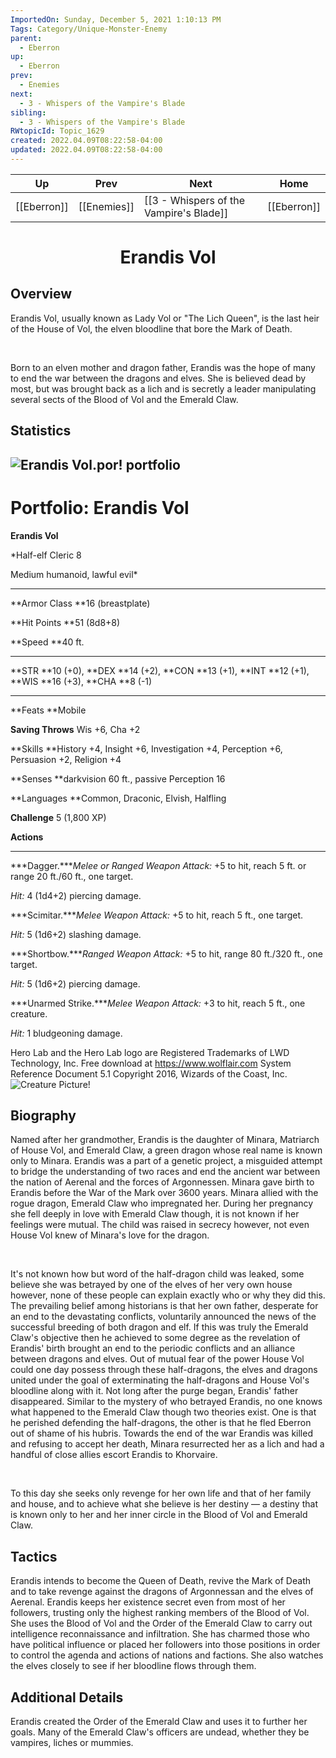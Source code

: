 ```yaml
---
ImportedOn: Sunday, December 5, 2021 1:10:13 PM
Tags: Category/Unique-Monster-Enemy
parent:
  - Eberron
up:
  - Eberron
prev:
  - Enemies
next:
  - 3 - Whispers of the Vampire's Blade
sibling:
  - 3 - Whispers of the Vampire's Blade
RWtopicId: Topic_1629
created: 2022.04.09T08:22:58-04:00
updated: 2022.04.09T08:22:58-04:00
---
```


| Up | Prev | Next | Home |
|----|------|------|------|
| [[Eberron]] | [[Enemies]] | [[3 - Whispers of the Vampire's Blade]] | [[Eberron]] |

# <center>Erandis Vol</center>

## Overview

Erandis Vol, usually known as Lady Vol or "The Lich Queen", is the last heir of the House of Vol, the elven bloodline that bore the Mark of Death. 

 

Born to an elven mother and dragon father, Erandis was the hope of many to end the war between the dragons and elves. She is believed dead by most, but was brought back as a lich and is secretly a leader manipulating several sects of the Blood of Vol and the Emerald Claw.

## Statistics
![Erandis Vol.por!](Erandis%20Vol.por)
portfolio
---

# Portfolio: Erandis Vol
**Erandis Vol**

*Half-elf Cleric 8


Medium humanoid, lawful evil*


---

**Armor Class **16 (breastplate)

**Hit Points **51 (8d8+8)

**Speed **40 ft.


---

**STR **10 (+0), **DEX **14 (+2), **CON **13 (+1), **INT **12 (+1), **WIS **16 (+3), **CHA **8 (-1)


---



**Feats **Mobile

**Saving Throws** Wis +6, Cha +2

**Skills **History +4, Insight +6, Investigation +4, Perception +6, Persuasion +2, Religion +4

**Senses **darkvision 60 ft., passive Perception 16

**Languages **Common, Draconic, Elvish, Halfling

**Challenge** 5 (1,800 XP)



**Actions**


---



***Dagger.****Melee or Ranged Weapon Attack:* +5 to hit, reach 5 ft. or range 20 ft./60 ft., one target.

*Hit:* 4 (1d4+2) piercing damage.



***Scimitar.****Melee Weapon Attack:* +5 to hit, reach 5 ft., one target.

*Hit:* 5 (1d6+2) slashing damage.



***Shortbow.****Ranged Weapon Attack:* +5 to hit, range 80 ft./320 ft., one target.

*Hit:* 5 (1d6+2) piercing damage.



***Unarmed Strike.****Melee Weapon Attack:* +3 to hit, reach 5 ft., one creature.

*Hit:* 1 bludgeoning damage.


Hero Lab and the Hero Lab logo are Registered Trademarks of LWD Technology, Inc. Free download at https://www.wolflair.com
System Reference Document 5.1 Copyright 2016, Wizards of the Coast, Inc.
![Creature Picture!](3ie3yc0z.2fj.png)

## Biography

Named after her grandmother, Erandis is the daughter of Minara, Matriarch of House Vol, and Emerald Claw, a green dragon whose real name is known only to Minara. Erandis was a part of a genetic project, a misguided attempt to bridge the understanding of two races and end the ancient war between the nation of Aerenal and the forces of Argonnessen. Minara gave birth to Erandis before the War of the Mark over 3600 years. Minara allied with the rogue dragon, Emerald Claw who impregnated her. During her pregnancy she fell deeply in love with Emerald Claw though, it is not known if her feelings were mutual. The child was raised in secrecy however, not even House Vol knew of Minara's love for the dragon. 

 

It's not known how but word of the half-dragon child was leaked, some believe she was betrayed by one of the elves of her very own house however, none of these people can explain exactly who or why they did this. The prevailing belief among historians is that her own father, desperate for an end to the devastating conflicts, voluntarily announced the news of the successful breeding of both dragon and elf. If this was truly the Emerald Claw's objective then he achieved to some degree as the revelation of Erandis' birth brought an end to the periodic conflicts and an alliance between dragons and elves. Out of mutual fear of the power House Vol could one day possess through these half-dragons, the elves and dragons united under the goal of exterminating the half-dragons and House Vol's bloodline along with it. Not long after the purge began, Erandis' father disappeared. Similar to the mystery of who betrayed Erandis, no one knows what happened to the Emerald Claw though two theories exist. One is that he perished defending the half-dragons, the other is that he fled Eberron out of shame of his hubris. Towards the end of the war Erandis was killed and refusing to accept her death, Minara resurrected her as a lich and had a handful of close allies escort Erandis to Khorvaire. 

 

To this day she seeks only revenge for her own life and that of her family and house, and to achieve what she believe is her destiny — a destiny that is known only to her and her inner circle in the Blood of Vol and Emerald Claw.

## Tactics

Erandis intends to become the Queen of Death, revive the Mark of Death and to take revenge against the dragons of Argonnessan and the elves of Aerenal. Erandis keeps her existence secret even from most of her followers, trusting only the highest ranking members of the Blood of Vol. She uses the Blood of Vol and the Order of the Emerald Claw to carry out intelligence reconnaissance and infiltration. She has charmed those who have political influence or placed her followers into those positions in order to control the agenda and actions of nations and factions. She also watches the elves closely to see if her bloodline flows through them.

## Additional Details

Erandis created the Order of the Emerald Claw and uses it to further her goals. Many of the Emerald Claw's officers are undead, whether they be vampires, liches or mummies.
